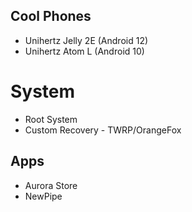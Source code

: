 
## Cool Phones
- Unihertz Jelly 2E (Android 12)
- Unihertz Atom L (Android 10)

# System
- Root System
- Custom Recovery - TWRP/OrangeFox
## Apps
- Aurora Store
- NewPipe